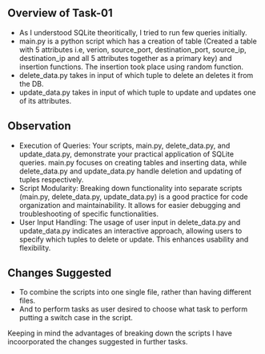 ## Overview of Task-01
- As I understood SQLite theoritically, I tried to run few queries initially.
- main.py is a python script which has a creation of table (Created a table with 5 attributes i.e, verion, source_port, destination_port, source_ip, destination_ip and all 5 attributes together as a primary key)  and insertion functions. The insertion took place using random function.
- delete_data.py takes in input of which tuple to delete an deletes it from the DB.
- update_data.py takes in input of which tuple to update and updates one of its attributes.

## Observation
- Execution of Queries: Your scripts, main.py, delete_data.py, and update_data.py, demonstrate your practical application of SQLite queries. main.py focuses on creating tables and inserting data, while delete_data.py and update_data.py handle deletion and updating of tuples respectively.
- Script Modularity: Breaking down functionality into separate scripts (main.py, delete_data.py, update_data.py) is a good practice for code organization and maintainability. It allows for easier debugging and troubleshooting of specific functionalities.
- User Input Handling: The usage of user input in delete_data.py and update_data.py indicates an interactive approach, allowing users to specify which tuples to delete or update. This enhances usability and flexibility.

## Changes Suggested
- To combine the scripts into one single file, rather than having different files.
- And to perform tasks as user desired to choose what task to perform putting a switch case in the script.

Keeping in mind the advantages of breaking down the scripts I have incoorporated the changes suggested in further tasks.
